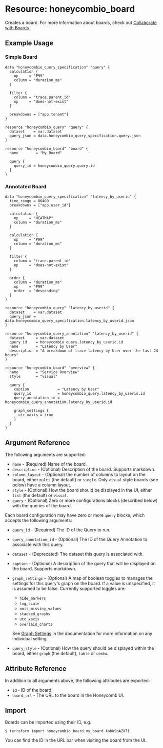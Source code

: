 # Resource: honeycombio_board

Creates a board. For more information about boards, check out [Collaborate with Boards](https://docs.honeycomb.io/working-with-your-data/collaborating/boards/#docs-sidebar).

## Example Usage

### Simple Board

```hcl
data "honeycombio_query_specification" "query" {
  calculation {
    op     = "P99"
    column = "duration_ms"
  }

  filter {
    column = "trace.parent_id"
    op     = "does-not-exist"
  }

  breakdowns = ["app.tenant"]
}

resource "honeycombio_query" "query" {
  dataset    = var.dataset
  query_json = data.honeycombio_query_specification.query.json
}

resource "honeycombio_board" "board" {
  name        = "My Board"

  query {
    query_id = honeycombio_query.query.id
  }
}
```

### Annotated Board

```hcl
data "honeycombio_query_specification" "latency_by_userid" {
  time_range = 86400
  breakdowns = ["app.user_id"]

  calculation {
    op     = "HEATMAP"
    column = "duration_ms"
  }

  calculation {
    op     = "P99"
    column = "duration_ms"
  }

  filter {
    column = "trace.parent_id"
    op     = "does-not-exist"
  }

  order {
    column = "duration_ms"
    op     = "P99"
    order  = "descending"
  }
}

resource "honeycombio_query" "latency_by_userid" {
  dataset    = var.dataset
  query_json = data.honeycombio_query_specification.latency_by_userid.json
}

resource "honeycombio_query_annotation" "latency_by_userid" {
  dataset     = var.dataset
  query_id    = honeycombio_query.latency_by_userid.id
  name        = "Latency by User"
  description = "A breakdown of trace latency by User over the last 24 hours"
}

resource "honeycombio_board" "overview" {
  name        = "Service Overview"
  style       = "visual"

  query {
    caption             = "Latency by User"
    query_id            = honeycombio_query.latency_by_userid.id
    query_annotation_id = honeycombio_query_annotation.latency_by_userid.id

    graph_settings {
      utc_xaxis = true
    }
  }
}
```

## Argument Reference

The following arguments are supported:

-   `name` - (Required) Name of the board.
-   `description` - (Optional) Description of the board. Supports markdown.
-   `column_layout` - (Optional) the number of columns to layout on the board, either `multi` (the default) or `single`. Only `visual` style boards (see below) have a column layout.
-   `style` - (Optional) How the board should be displayed in the UI, either `list` (the default) or `visual`.
-   `query` - (Optional) Zero or more configurations blocks (described below) with the queries of the board.

Each board configuration may have zero or more `query` blocks, which accepts the following arguments:

-   `query_id` - (Required) The ID of the Query to run.
-   `query_annotation_id` - (Optional) The ID of the Query Annotation to associate with this query.
-   `dataset` - (Deprecated) The dataset this query is associated with.
-   `caption` - (Optional) A description of the query that will be displayed on the board. Supports markdown.
-   `graph_settings` - (Optional) A map of boolean toggles to manages the settings for this query's graph on the board.
    If a value is unspecified, it is assumed to be false.
    Currently supported toggles are:

    -   `hide_markers`
    -   `log_scale`
    -   `omit_missing_values`
    -   `stacked_graphs`
    -   `utc_xaxis`
    -   `overlaid_charts`

    See [Graph Settings](https://docs.honeycomb.io/working-with-your-data/graph-settings/) in the documentation for more information on any individual setting.

-   `query_style` - (Optional) How the query should be displayed within the board, either `graph` (the default), `table` or `combo`.

## Attribute Reference

In addition to all arguments above, the following attributes are exported:

-   `id` - ID of the board.
-   `board_url` - The URL to the board in the Honeycomb UI.

## Import

Boards can be imported using their ID, e.g.

```shell
$ terraform import honeycombio_board.my_board AobW9oAZX71
```

You can find the ID in the URL bar when visiting the board from the UI.
